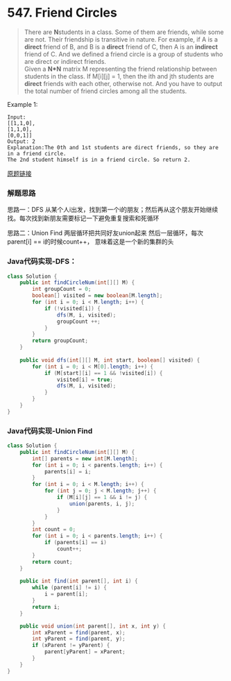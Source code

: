 # 547. Friend Circles

> There are **N**students in a class. Some of them are friends, while some are not. Their friendship is transitive in nature. For example, if A is a **direct** friend of B, and B is a **direct** friend of C, then A is an **indirect** friend of C. And we defined a friend circle is a group of students who are direct or indirect friends.
<br>Given a **N*N** matrix M representing the friend relationship between students in the class. If M[i][j] = 1, then the ith and jth students are **direct** friends with each other, otherwise not. And you have to output the total number of friend circles among all the students.

Example 1:

    Input: 
    [[1,1,0],
    [1,1,0],
    [0,0,1]]
    Output: 2
    Explanation:The 0th and 1st students are direct friends, so they are in a friend circle. 
    The 2nd student himself is in a friend circle. So return 2.



[原题链接](https://leetcode.com/problems/word-search/)

### 解题思路
思路一：DFS
从某个人i出发，找到第一个i的朋友；然后再从这个朋友开始继续找。每次找到新朋友需要标记一下避免重复搜索和死循环

思路二：Union Find
两层循环把共同好友union起来
然后一层循环，每次parent[i] == i的时候count++， 意味着这是一个新的集群的头

### Java代码实现-DFS：

```java
class Solution {
    public int findCircleNum(int[][] M) {
        int groupCount = 0;
        boolean[] visited = new boolean[M.length];
        for (int i = 0; i < M.length; i++) {
            if (!visited[i]) {
                dfs(M, i, visited);
                groupCount ++;
            }
        }
        return groupCount;  
    }
    
    public void dfs(int[][] M, int start, boolean[] visited) {
        for (int i = 0; i < M[0].length; i++) {
            if (M[start][i] == 1 && !visited[i]) {
                visited[i] = true;
                dfs(M, i, visited);
            }
        }
    }
}
```

### Java代码实现-Union Find
```java
class Solution {
    public int findCircleNum(int[][] M) {
        int[] parents = new int[M.length];
        for (int i = 0; i < parents.length; i++) {
            parents[i] = i;
        }
        for (int i = 0; i < M.length; i++) {
            for (int j = 0; j < M.length; j++) {
                if (M[i][j] == 1 && i != j) {
                    union(parents, i, j);
                }
            }
        }
        int count = 0;
        for (int i = 0; i < parents.length; i++) {
            if (parents[i] == i)
                count++;
        }
        return count;
    }
    
    public int find(int parent[], int i) {
        while (parent[i] != i) {
            i = parent[i];
        }
        return i;
    }

    public void union(int parent[], int x, int y) {
        int xParent = find(parent, x);
        int yParent = find(parent, y);
        if (xParent != yParent) {
            parent[yParent] = xParent;
        }
    }
}
```



